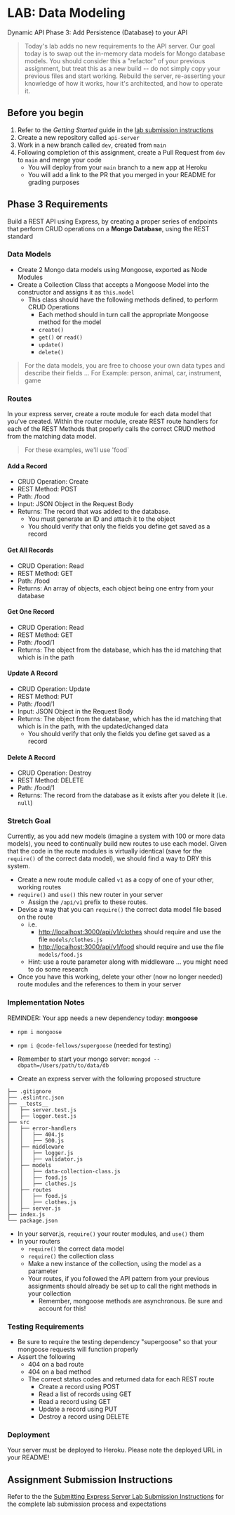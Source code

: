 # LAB: Data Modeling

Dynamic API Phase 3: Add Persistence (Database) to your API

> Today's lab adds no new requirements to the API server. Our goal today is to swap out the in-memory data models for Mongo database models. You should consider this a "refactor" of your previous assignment, but treat this as a new build -- do not simply copy your previous files and start working. Rebuild the server, re-asserting your knowledge of how it works, how it's architected, and how to operate it.

## Before you begin

1. Refer to the *Getting Started* guide  in the [lab submission instructions](../../../reference/submission-instructions/labs/README.md)
1. Create a new repository called `api-server`
1. Work in a new branch called `dev`, created from `main`
1. Following completion of this assignment, create a Pull Request from `dev` to `main` and merge your code
   - You will deploy from your `main` branch to a new app at Heroku
   - You will add a link to the PR that you merged in your README for grading purposes

## Phase 3 Requirements

Build a REST API using Express, by creating a proper series of endpoints that perform CRUD operations on a **Mongo Database**, using the REST standard

### Data Models

- Create 2 Mongo data models using Mongoose, exported as Node Modules
- Create a Collection Class that accepts a Mongoose Model into the constructor and assigns it as `this.model`
  - This class should have the following methods defined, to perform CRUD Operations
    - Each method should in turn call the appropriate Mongoose method for the model
    - `create()`
    - `get()` or `read()`
    - `update()`
    - `delete()`

> For the data models, you are free to choose your own data types and describe their fields ... For Example: person, animal, car, instrument, game

### Routes

In your express server, create a route module for each data model that you've created. Within the router module, create REST route handlers for each of the REST Methods that properly calls the correct CRUD method from the matching data model.

> For these examples, we'll use 'food`

#### Add a Record

- CRUD Operation: Create
- REST Method: POST
- Path: /food
- Input: JSON Object in the Request Body
- Returns: The record that was added to the database.
  - You must generate an ID and attach it to the object
  - You should verify that only the fields you define get saved as a record

#### Get All Records

- CRUD Operation: Read
- REST Method: GET
- Path: /food
- Returns: An array of objects, each object being one entry from your database

#### Get One Record

- CRUD Operation: Read
- REST Method: GET
- Path: /food/1
- Returns: The object from the database, which has the id matching that which is in the path

#### Update A Record

- CRUD Operation: Update
- REST Method: PUT
- Path: /food/1
- Input: JSON Object in the Request Body
- Returns: The object from the database, which has the id matching that which is in the path, with the updated/changed data
  - You should verify that only the fields you define get saved as a record

#### Delete A Record

- CRUD Operation: Destroy
- REST Method: DELETE
- Path: /food/1
- Returns: The record from the database as it exists after you delete it (i.e. `null`)

### Stretch Goal

Currently, as you add new models (imagine a system with 100 or more data models), you need to continually build new routes to use each model. Given that the code in the route modules is virtually identical (save for the `require()` of the correct data model), we should find a way to DRY this system.

- Create a new route module called `v1` as a copy of one of your other, working routes
- `require()` and `use()` this new router in your server
  - Assign the `/api/v1` prefix to these routes.
- Devise a way that you can `require()` the correct data model file based on the route
  - i.e.
    - <http://localhost:3000/api/v1/clothes> should require and use the file `models/clothes.js`
    - <http://localhost:3000/api/v1/food> should require and use the file `models/food.js`
  - Hint: use a route parameter along with middleware ... you might need to do some research
- Once you have this working, delete your other (now no longer needed) route modules and the references to them in your server

### Implementation Notes

REMINDER: Your app needs a new dependency today: **mongoose**

- `npm i mongoose`
- `npm i @code-fellows/supergoose` (needed for testing)
- Remember to start your mongo server: `mongod --dbpath=/Users/path/to/data/db`

- Create an express server with the following proposed structure

```text
├── .gitignore
├── .eslintrc.json
├── __tests__
│   ├── server.test.js
│   ├── logger.test.js
├── src
│   ├── error-handlers
│   │   ├── 404.js
│   │   ├── 500.js
│   ├── middleware
│   │   ├── logger.js
│   │   ├── validator.js
│   ├── models
│   │   ├── data-collection-class.js
│   │   ├── food.js
│   │   ├── clothes.js
│   ├── routes
│   │   ├── food.js
│   │   ├── clothes.js
│   ├── server.js
├── index.js
└── package.json
```

- In your server.js, `require()` your router modules, and `use()` them
- In your routers
  - `require()` the correct data model
  - `require()` the collection class
  - Make a new instance of the collection, using the model as a parameter
  - Your routes, if you followed the API pattern from your previous assignments should already be set up to call the right methods in your collection
    - Remember, mongoose methods are asynchronous. Be sure and account for this!

### Testing Requirements

- Be sure to require the testing dependency "supergoose" so that your mongoose requests will function properly
- Assert the following
  - 404 on a bad route
  - 404 on a bad method
  - The correct status codes and returned data for each REST route
    - Create a record using POST
    - Read a list of records using GET
    - Read a record using GET
    - Update a record using PUT
    - Destroy a record using DELETE

### Deployment

Your server must be deployed to Heroku. Please note the deployed URL in your README!

## Assignment Submission Instructions

Refer to the the [Submitting Express Server Lab Submission Instructions](../../../reference/submission-instructions/labs/express-servers.md) for the complete lab submission process and expectations
